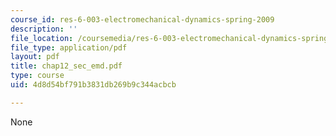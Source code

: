 ```yaml
---
course_id: res-6-003-electromechanical-dynamics-spring-2009
description: ''
file_location: /coursemedia/res-6-003-electromechanical-dynamics-spring-2009/4d8d54bf791b3831db269b9c344acbcb_chap12_sec_emd.pdf
file_type: application/pdf
layout: pdf
title: chap12_sec_emd.pdf
type: course
uid: 4d8d54bf791b3831db269b9c344acbcb

---
```

None
